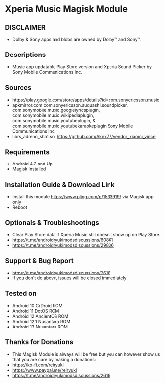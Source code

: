 # Xperia Music Magisk Module

## DISCLAIMER
- Dolby & Sony apps and blobs are owned by Dolby™ and Sony™.

## Descriptions
- Music app updatable Play Store version and Xperia Sound Picker by Sony Mobile Communications Inc.

## Sources
- https://play.google.com/store/apps/details?id=com.sonyericsson.music
- apkmirror.com com.sonyericsson.suquashi.soundpicker, com.sonymobile.music.googlelyricsplugin, com.sonymobile.music.wikipediaplugin, com.sonymobile.music.youtubeplugin, & com.sonymobile.music.youtubekaraokeplugin Sony Mobile Communications Inc. 
- librs_adreno_sha1.so: https://github.com/Aknx77/vendor_xiaomi_vince

## Requirements
- Android 4.2 and Up
- Magisk Installed

## Installation Guide & Download Link
- Install this module https://www.pling.com/p/1533919/ via Magisk app only
- Reboot

## Optionals & Troubleshootings
- Clear Play Store data if Xperia Music still doesn't show up on Play Store.
- https://t.me/androidryukimodsdiscussions/60861
- https://t.me/androidryukimodsdiscussions/29836

## Support & Bug Report
- https://t.me/androidryukimodsdiscussions/2618
- If you don't do above, issues will be closed immediately

## Tested on
- Android 10 CrDroid ROM
- Android 11 DotOS ROM
- Android 12 AncientOS ROM
- Android 12.1 Nusantara ROM
- Android 13 Nusantara ROM

## Thanks for Donations
- This Magisk Module is always will be free but you can however show us that you are care by making a donations:
- https://ko-fi.com/reiryuki
- https://www.paypal.me/reiryuki
- https://t.me/androidryukimodsdiscussions/2619


